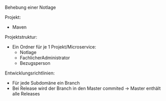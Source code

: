Behebung einer Notlage

Projekt:
- Maven

Projektstruktur:
- Ein Ordner für je 1 Projekt/Microservice:
	- Notlage
	- FachlicherAdministrator
	- Bezugsperson

Entwicklungsrichtlinien:
- Für jede Subdomäne ein Branch
- Bei Release wird der Branch in den Master commited -> Master enthält alle Releases
